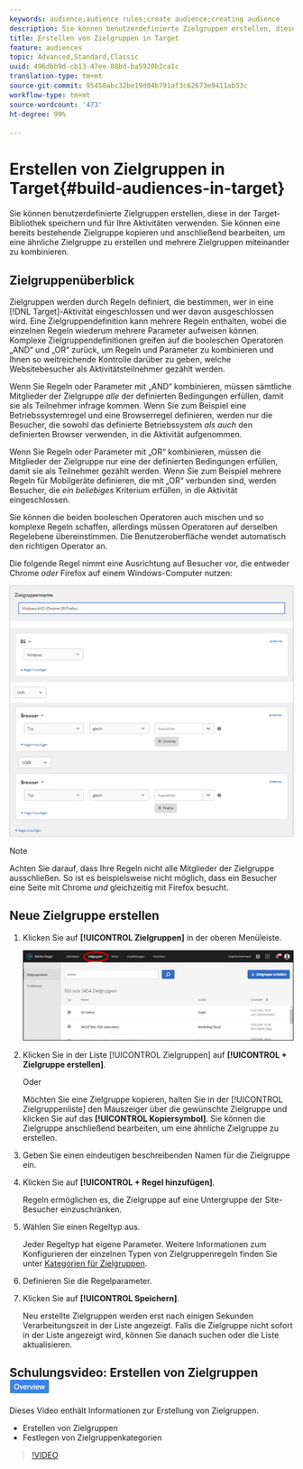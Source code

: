 ```yaml
---
keywords: audience;audience rules;create audience;creating audience
description: Sie können benutzerdefinierte Zielgruppen erstellen, diese in der Target-Bibliothek speichern und für Ihre Aktivitäten verwenden. Sie können eine bereits bestehende Zielgruppe kopieren und anschließend bearbeiten, um eine ähnliche Zielgruppe zu erstellen und mehrere Zielgruppen miteinander zu kombinieren.
title: Erstellen von Zielgruppen in Target
feature: audiences
topic: Advanced,Standard,Classic
uuid: 496dbb9d-cb13-47ee-88bd-ba5920b2ca1c
translation-type: tm+mt
source-git-commit: 95450abc32be19d04b791af3c62673e9411ab53c
workflow-type: tm+mt
source-wordcount: '473'
ht-degree: 99%

---
```



# Erstellen von Zielgruppen in Target{#build-audiences-in-target}

Sie können benutzerdefinierte Zielgruppen erstellen, diese in der Target-Bibliothek speichern und für Ihre Aktivitäten verwenden. Sie können eine bereits bestehende Zielgruppe kopieren und anschließend bearbeiten, um eine ähnliche Zielgruppe zu erstellen und mehrere Zielgruppen miteinander zu kombinieren.

## Zielgruppenüberblick

Zielgruppen werden durch Regeln definiert, die bestimmen, wer in eine [!DNL Target]-Aktivität eingeschlossen und wer davon ausgeschlossen wird. Eine Zielgruppendefinition kann mehrere Regeln enthalten, wobei die einzelnen Regeln wiederum mehrere Parameter aufweisen können. Komplexe Zielgruppendefinitionen greifen auf die booleschen Operatoren „AND“ und „OR“ zurück, um Regeln und Parameter zu kombinieren und Ihnen so weitreichende Kontrolle darüber zu geben, welche Websitebesucher als Aktivitätsteilnehmer gezählt werden.

Wenn Sie Regeln oder Parameter mit „AND“ kombinieren, müssen sämtliche Mitglieder der Zielgruppe *alle* der definierten Bedingungen erfüllen, damit sie als Teilnehmer infrage kommen. Wenn Sie zum Beispiel eine Betriebssystemregel und eine Browserregel definieren, werden nur die Besucher, die sowohl das definierte Betriebssystem *als auch* den definierten Browser verwenden, in die Aktivität aufgenommen.

Wenn Sie Regeln oder Parameter mit „OR“ kombinieren, müssen die Mitglieder der Zielgruppe nur eine der definierten Bedingungen erfüllen, damit sie als Teilnehmer gezählt werden. Wenn Sie zum Beispiel mehrere Regeln für Mobilgeräte definieren, die mit „OR“ verbunden sind, werden Besucher, die *ein beliebiges* Kriterium erfüllen, in die Aktivität eingeschlossen.

Sie können die beiden booleschen Operatoren auch mischen und so komplexe Regeln schaffen, allerdings müssen Operatoren auf derselben Regelebene übereinstimmen. Die Benutzeroberfläche wendet automatisch den richtigen Operator an.

Die folgende Regel nimmt eine Ausrichtung auf Besucher vor, die entweder Chrome *oder* Firefox auf einem Windows-Computer nutzen:

![Zielgruppe erstellen](assets/audience_create.png)

>[!NOTE]
>
>Achten Sie darauf, dass Ihre Regeln nicht alle Mitglieder der Zielgruppe ausschließen. So ist es beispielsweise nicht möglich, dass ein Besucher eine Seite mit Chrome *und* gleichzeitig mit Firefox besucht.

## Neue Zielgruppe erstellen

1. Klicken Sie auf **[!UICONTROL Zielgruppen]** in der oberen Menüleiste.

   ![](assets/audiences_list.png)

1. Klicken Sie in der Liste [!UICONTROL Zielgruppen] auf **[!UICONTROL + Zielgruppe erstellen]**.

   Oder

   Möchten Sie eine Zielgruppe kopieren, halten Sie in der [!UICONTROL Zielgruppenliste] den Mauszeiger über die gewünschte Zielgruppe und klicken Sie auf das **[!UICONTROL Kopiersymbol]**. Sie können die Zielgruppe anschließend bearbeiten, um eine ähnliche Zielgruppe zu erstellen.

1. Geben Sie einen eindeutigen beschreibenden Namen für die Zielgruppe ein.
1. Klicken Sie auf **[!UICONTROL + Regel hinzufügen]**.

   Regeln ermöglichen es, die Zielgruppe auf eine Untergruppe der Site-Besucher einzuschränken.
1. Wählen Sie einen Regeltyp aus.

   Jeder Regeltyp hat eigene Parameter. Weitere Informationen zum Konfigurieren der einzelnen Typen von Zielgruppenregeln finden Sie unter [Kategorien für Zielgruppen](/help/c-target/c-audiences/c-target-rules/target-rules.md#concept_E3A77E42F1644503A829B5107B20880D).
1. Definieren Sie die Regelparameter.
1. Klicken Sie auf **[!UICONTROL Speichern]**.

   Neu erstellte Zielgruppen werden erst nach einigen Sekunden Verarbeitungszeit in der Liste angezeigt. Falls die Zielgruppe nicht sofort in der Liste angezeigt wird, können Sie danach suchen oder die Liste aktualisieren.

## Schulungsvideo: Erstellen von Zielgruppen ![Übersichtskennzeichnung](/help/assets/overview.png)

Dieses Video enthält Informationen zur Erstellung von Zielgruppen.

* Erstellen von Zielgruppen
* Festlegen von Zielgruppenkategorien

>[!VIDEO](https://video.tv.adobe.com/v/17392)